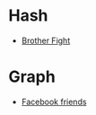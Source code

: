 # Hash
* [Brother Fight](https://www.hackerrank.com/contests/sda-exam-20222023-part-1/challenges/challenge-3906/submissions/code/1387780088)

# Graph
* [Facebook friends](https://www.hackerrank.com/contests/sda-exam-20222023-part-1/challenges/challenge-3904/submissions/code/1387780978)
